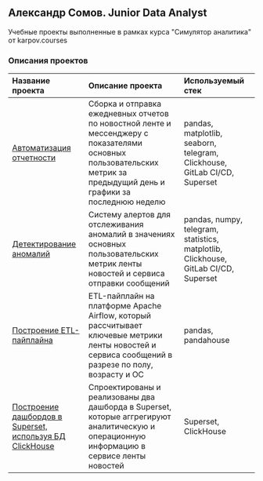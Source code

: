 ## Александр Сомов. Junior Data Analyst
Учебные проекты выполненные в рамках курса "Симулятор аналитика" от karpov.courses

### Описания проектов

| **Название проекта**                  | **Описание проекта**                                          | **Используемый стек**                           |
|:--------------------------------------|:--------------------------------------------------------------|:------------------------------------------------|
|[Автоматизация отчетности](https://github.com/adagudeda/training_reposytory/tree/main/Автоматизация%20отчетности%20%5BPython%2C%20ClichHouse%5D)|Сборка и отправка ежедневных отчетов по новостной ленте и мессенджеру с показателями основных пользовательских метрик за предыдущий день и графики за последнюю неделю|pandas, matplotlib, seaborn, telegram, Clickhouse, GitLab CI/CD, Superset|
|[Детектирование аномалий](https://github.com/adagudeda/training_reposytory/tree/main/Детектирование%20аномалий%20-%20система%20алертов%20%5BPython%2C%20ClickHouse%5D)|Систему алертов для отcлеживания аномалий в значениях основных пользовательских метрик ленты новостей и сервиса отправки сообщений|pandas, numpy, telegram, statistics, matplotlib, Clickhouse, GitLab CI/CD, Superset|
|[Построение ETL-пайплайна](https://github.com/adagudeda/training_reposytory/tree/main/Построение%20ETL-пайплайна%20%5BPython.%20ClickHouse%5D)|ETL-пайплайн на платформе Apache Airflow, который рассчитывает ключевые метрики ленты новостей и сервиса сообщений в разрезе по полу, возрасту и ОС|pandas, pandahouse|
|[Построение дашбордов в Superset, используя БД ClickHouse](https://github.com/adagudeda/training_reposytory/tree/main/Построение%20дашбордов%20%5BClickHouse%2C%20Superset%5D)|Спроектированы и реализованы два дашборда в Superset, которые аггрегируют аналитическую и операционную информацию в сервисе ленты новостей|Superset, ClickHouse|
